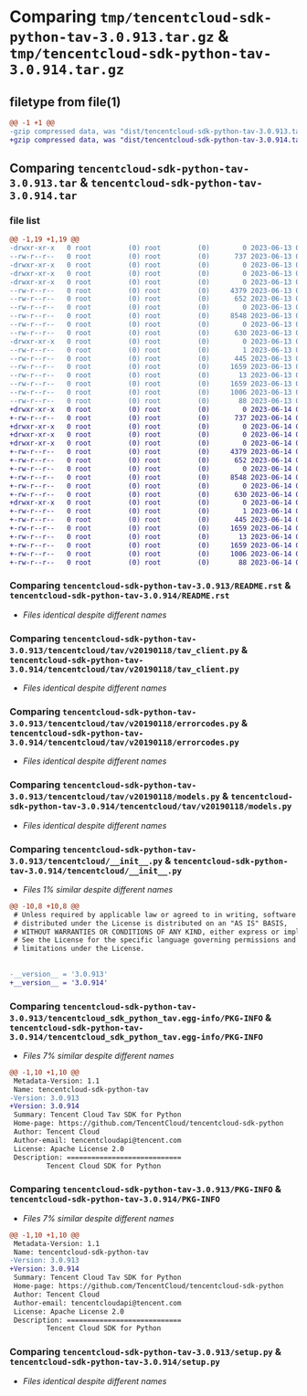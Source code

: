 # Comparing `tmp/tencentcloud-sdk-python-tav-3.0.913.tar.gz` & `tmp/tencentcloud-sdk-python-tav-3.0.914.tar.gz`

## filetype from file(1)

```diff
@@ -1 +1 @@
-gzip compressed data, was "dist/tencentcloud-sdk-python-tav-3.0.913.tar", last modified: Tue Jun 13 02:25:10 2023, max compression
+gzip compressed data, was "dist/tencentcloud-sdk-python-tav-3.0.914.tar", last modified: Wed Jun 14 00:34:16 2023, max compression
```

## Comparing `tencentcloud-sdk-python-tav-3.0.913.tar` & `tencentcloud-sdk-python-tav-3.0.914.tar`

### file list

```diff
@@ -1,19 +1,19 @@
-drwxr-xr-x   0 root         (0) root         (0)        0 2023-06-13 02:25:10.000000 tencentcloud-sdk-python-tav-3.0.913/
--rw-r--r--   0 root         (0) root         (0)      737 2023-06-13 02:25:09.000000 tencentcloud-sdk-python-tav-3.0.913/README.rst
-drwxr-xr-x   0 root         (0) root         (0)        0 2023-06-13 02:25:10.000000 tencentcloud-sdk-python-tav-3.0.913/tencentcloud/
-drwxr-xr-x   0 root         (0) root         (0)        0 2023-06-13 02:25:10.000000 tencentcloud-sdk-python-tav-3.0.913/tencentcloud/tav/
-drwxr-xr-x   0 root         (0) root         (0)        0 2023-06-13 02:25:10.000000 tencentcloud-sdk-python-tav-3.0.913/tencentcloud/tav/v20190118/
--rw-r--r--   0 root         (0) root         (0)     4379 2023-06-13 02:25:09.000000 tencentcloud-sdk-python-tav-3.0.913/tencentcloud/tav/v20190118/tav_client.py
--rw-r--r--   0 root         (0) root         (0)      652 2023-06-13 02:25:09.000000 tencentcloud-sdk-python-tav-3.0.913/tencentcloud/tav/v20190118/errorcodes.py
--rw-r--r--   0 root         (0) root         (0)        0 2023-06-13 02:25:09.000000 tencentcloud-sdk-python-tav-3.0.913/tencentcloud/tav/v20190118/__init__.py
--rw-r--r--   0 root         (0) root         (0)     8548 2023-06-13 02:25:09.000000 tencentcloud-sdk-python-tav-3.0.913/tencentcloud/tav/v20190118/models.py
--rw-r--r--   0 root         (0) root         (0)        0 2023-06-13 02:25:09.000000 tencentcloud-sdk-python-tav-3.0.913/tencentcloud/tav/__init__.py
--rw-r--r--   0 root         (0) root         (0)      630 2023-06-13 02:25:09.000000 tencentcloud-sdk-python-tav-3.0.913/tencentcloud/__init__.py
-drwxr-xr-x   0 root         (0) root         (0)        0 2023-06-13 02:25:10.000000 tencentcloud-sdk-python-tav-3.0.913/tencentcloud_sdk_python_tav.egg-info/
--rw-r--r--   0 root         (0) root         (0)        1 2023-06-13 02:25:10.000000 tencentcloud-sdk-python-tav-3.0.913/tencentcloud_sdk_python_tav.egg-info/dependency_links.txt
--rw-r--r--   0 root         (0) root         (0)      445 2023-06-13 02:25:10.000000 tencentcloud-sdk-python-tav-3.0.913/tencentcloud_sdk_python_tav.egg-info/SOURCES.txt
--rw-r--r--   0 root         (0) root         (0)     1659 2023-06-13 02:25:10.000000 tencentcloud-sdk-python-tav-3.0.913/tencentcloud_sdk_python_tav.egg-info/PKG-INFO
--rw-r--r--   0 root         (0) root         (0)       13 2023-06-13 02:25:10.000000 tencentcloud-sdk-python-tav-3.0.913/tencentcloud_sdk_python_tav.egg-info/top_level.txt
--rw-r--r--   0 root         (0) root         (0)     1659 2023-06-13 02:25:10.000000 tencentcloud-sdk-python-tav-3.0.913/PKG-INFO
--rw-r--r--   0 root         (0) root         (0)     1006 2023-06-13 02:25:09.000000 tencentcloud-sdk-python-tav-3.0.913/setup.py
--rw-r--r--   0 root         (0) root         (0)       88 2023-06-13 02:25:10.000000 tencentcloud-sdk-python-tav-3.0.913/setup.cfg
+drwxr-xr-x   0 root         (0) root         (0)        0 2023-06-14 00:34:16.000000 tencentcloud-sdk-python-tav-3.0.914/
+-rw-r--r--   0 root         (0) root         (0)      737 2023-06-14 00:34:16.000000 tencentcloud-sdk-python-tav-3.0.914/README.rst
+drwxr-xr-x   0 root         (0) root         (0)        0 2023-06-14 00:34:16.000000 tencentcloud-sdk-python-tav-3.0.914/tencentcloud/
+drwxr-xr-x   0 root         (0) root         (0)        0 2023-06-14 00:34:16.000000 tencentcloud-sdk-python-tav-3.0.914/tencentcloud/tav/
+drwxr-xr-x   0 root         (0) root         (0)        0 2023-06-14 00:34:16.000000 tencentcloud-sdk-python-tav-3.0.914/tencentcloud/tav/v20190118/
+-rw-r--r--   0 root         (0) root         (0)     4379 2023-06-14 00:34:16.000000 tencentcloud-sdk-python-tav-3.0.914/tencentcloud/tav/v20190118/tav_client.py
+-rw-r--r--   0 root         (0) root         (0)      652 2023-06-14 00:34:16.000000 tencentcloud-sdk-python-tav-3.0.914/tencentcloud/tav/v20190118/errorcodes.py
+-rw-r--r--   0 root         (0) root         (0)        0 2023-06-14 00:34:16.000000 tencentcloud-sdk-python-tav-3.0.914/tencentcloud/tav/v20190118/__init__.py
+-rw-r--r--   0 root         (0) root         (0)     8548 2023-06-14 00:34:16.000000 tencentcloud-sdk-python-tav-3.0.914/tencentcloud/tav/v20190118/models.py
+-rw-r--r--   0 root         (0) root         (0)        0 2023-06-14 00:34:16.000000 tencentcloud-sdk-python-tav-3.0.914/tencentcloud/tav/__init__.py
+-rw-r--r--   0 root         (0) root         (0)      630 2023-06-14 00:34:16.000000 tencentcloud-sdk-python-tav-3.0.914/tencentcloud/__init__.py
+drwxr-xr-x   0 root         (0) root         (0)        0 2023-06-14 00:34:16.000000 tencentcloud-sdk-python-tav-3.0.914/tencentcloud_sdk_python_tav.egg-info/
+-rw-r--r--   0 root         (0) root         (0)        1 2023-06-14 00:34:16.000000 tencentcloud-sdk-python-tav-3.0.914/tencentcloud_sdk_python_tav.egg-info/dependency_links.txt
+-rw-r--r--   0 root         (0) root         (0)      445 2023-06-14 00:34:16.000000 tencentcloud-sdk-python-tav-3.0.914/tencentcloud_sdk_python_tav.egg-info/SOURCES.txt
+-rw-r--r--   0 root         (0) root         (0)     1659 2023-06-14 00:34:16.000000 tencentcloud-sdk-python-tav-3.0.914/tencentcloud_sdk_python_tav.egg-info/PKG-INFO
+-rw-r--r--   0 root         (0) root         (0)       13 2023-06-14 00:34:16.000000 tencentcloud-sdk-python-tav-3.0.914/tencentcloud_sdk_python_tav.egg-info/top_level.txt
+-rw-r--r--   0 root         (0) root         (0)     1659 2023-06-14 00:34:16.000000 tencentcloud-sdk-python-tav-3.0.914/PKG-INFO
+-rw-r--r--   0 root         (0) root         (0)     1006 2023-06-14 00:34:16.000000 tencentcloud-sdk-python-tav-3.0.914/setup.py
+-rw-r--r--   0 root         (0) root         (0)       88 2023-06-14 00:34:16.000000 tencentcloud-sdk-python-tav-3.0.914/setup.cfg
```

### Comparing `tencentcloud-sdk-python-tav-3.0.913/README.rst` & `tencentcloud-sdk-python-tav-3.0.914/README.rst`

 * *Files identical despite different names*

### Comparing `tencentcloud-sdk-python-tav-3.0.913/tencentcloud/tav/v20190118/tav_client.py` & `tencentcloud-sdk-python-tav-3.0.914/tencentcloud/tav/v20190118/tav_client.py`

 * *Files identical despite different names*

### Comparing `tencentcloud-sdk-python-tav-3.0.913/tencentcloud/tav/v20190118/errorcodes.py` & `tencentcloud-sdk-python-tav-3.0.914/tencentcloud/tav/v20190118/errorcodes.py`

 * *Files identical despite different names*

### Comparing `tencentcloud-sdk-python-tav-3.0.913/tencentcloud/tav/v20190118/models.py` & `tencentcloud-sdk-python-tav-3.0.914/tencentcloud/tav/v20190118/models.py`

 * *Files identical despite different names*

### Comparing `tencentcloud-sdk-python-tav-3.0.913/tencentcloud/__init__.py` & `tencentcloud-sdk-python-tav-3.0.914/tencentcloud/__init__.py`

 * *Files 1% similar despite different names*

```diff
@@ -10,8 +10,8 @@
 # Unless required by applicable law or agreed to in writing, software
 # distributed under the License is distributed on an "AS IS" BASIS,
 # WITHOUT WARRANTIES OR CONDITIONS OF ANY KIND, either express or implied.
 # See the License for the specific language governing permissions and
 # limitations under the License.
 
 
-__version__ = '3.0.913'
+__version__ = '3.0.914'
```

### Comparing `tencentcloud-sdk-python-tav-3.0.913/tencentcloud_sdk_python_tav.egg-info/PKG-INFO` & `tencentcloud-sdk-python-tav-3.0.914/tencentcloud_sdk_python_tav.egg-info/PKG-INFO`

 * *Files 7% similar despite different names*

```diff
@@ -1,10 +1,10 @@
 Metadata-Version: 1.1
 Name: tencentcloud-sdk-python-tav
-Version: 3.0.913
+Version: 3.0.914
 Summary: Tencent Cloud Tav SDK for Python
 Home-page: https://github.com/TencentCloud/tencentcloud-sdk-python
 Author: Tencent Cloud
 Author-email: tencentcloudapi@tencent.com
 License: Apache License 2.0
 Description: ============================
         Tencent Cloud SDK for Python
```

### Comparing `tencentcloud-sdk-python-tav-3.0.913/PKG-INFO` & `tencentcloud-sdk-python-tav-3.0.914/PKG-INFO`

 * *Files 7% similar despite different names*

```diff
@@ -1,10 +1,10 @@
 Metadata-Version: 1.1
 Name: tencentcloud-sdk-python-tav
-Version: 3.0.913
+Version: 3.0.914
 Summary: Tencent Cloud Tav SDK for Python
 Home-page: https://github.com/TencentCloud/tencentcloud-sdk-python
 Author: Tencent Cloud
 Author-email: tencentcloudapi@tencent.com
 License: Apache License 2.0
 Description: ============================
         Tencent Cloud SDK for Python
```

### Comparing `tencentcloud-sdk-python-tav-3.0.913/setup.py` & `tencentcloud-sdk-python-tav-3.0.914/setup.py`

 * *Files identical despite different names*

